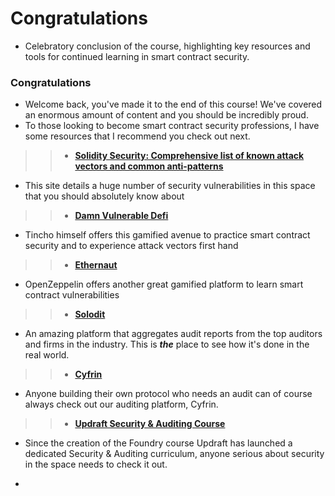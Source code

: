 # Congratulations
- Celebratory conclusion of the course, highlighting key resources and tools for continued learning in smart contract security.

### Congratulations
- Welcome back, you've made it to the end of this course! We've covered an enormous amount of content and you should be incredibly proud.
- To those looking to become smart contract security professions, I have some resources that I recommend you check out next.

>> * **[Solidity Security: Comprehensive list of known attack vectors and common anti-patterns](https://blog.sigmaprime.io/solidity-security.html)**
  * This site details a huge number of security vulnerabilities in this space that you should absolutely know about

>> * **[Damn Vulnerable Defi](https://www.damnvulnerabledefi.xyz/)**
  * Tincho himself offers this gamified avenue to practice smart contract security and to experience attack vectors first hand

>> * **[Ethernaut](https://ethernaut.openzeppelin.com/)**
  * OpenZeppelin offers another great gamified platform to learn smart contract vulnerabilities

>> * **[Solodit](https://solodit.xyz/)**
  * An amazing platform that aggregates audit reports from the top auditors and firms in the industry. This is _**the**_ place to see how it's done in the real world.

>> * **[Cyfrin](https://www.cyfrin.io/)**
  * Anyone building their own protocol who needs an audit can of course always check out our auditing platform, Cyfrin.

>> * **[Updraft Security & Auditing Course](https://updraft.cyfrin.io/courses/security)**
  * Since the creation of the Foundry course Updraft has launched a dedicated Security & Auditing curriculum, anyone serious about security in the space needs to check it out.

- 